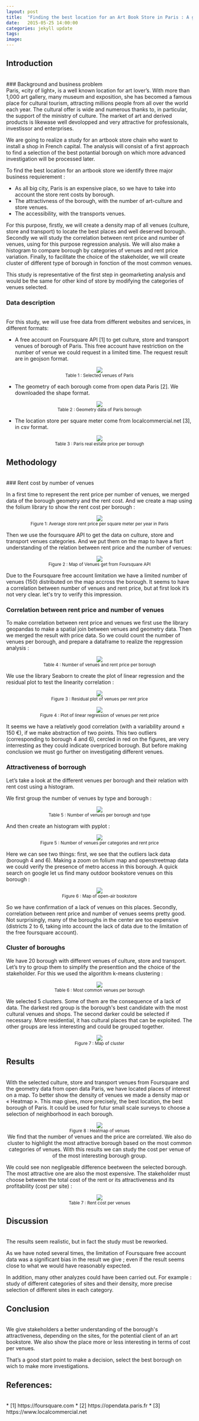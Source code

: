 ```yaml
---
layout: post
title:  "Finding the best location for an Art Book Store in Paris : A geospatial data analysis"
date:   2015-05-25 14:00:00
categories: jekyll update
tags: 
image: 
---
```



## Introduction 
<br/>
### Background and business problem  
<br/>
Paris, «city of light», is a well known location for art lover’s. With more than 1,000 art gallery, many museum and exposition, she has becomed a famous place for  cultural tourism, attracting millions people from all over the world each year. The cultural offer is wide and numerous thanks to, in particular, the support of the ministry of culture. The market of art and derived products is likewase well devolopped and very attractive for professionals, investissor and enterprises. 

We are going to realize a study for an artbook store chain who want to install a shop in French capital. The analysis will consist of a first approach to find a selection of the best potantial borough on which more advanced investigation will be processed later.

To find the best location for an artbook store we identify three major business requierement :
* As all big city, Paris is an expensive place, so we have to take into account the store rent costs by borough.
* The attractivness of the borough, with the number of art-culture and store venues.
* The accessibility, with the transports venues.

For this purpose, firstly, we will create a density map of all venues (culture, store and transport) to locate the best places and well deserved borough.
Secondly we will study the correlation between rent price and number of venues, using for this purpose regression analysis. We will also make a histogram to compare borough by categories of venues and rent price variation.
Finally, to facilitate the choice of the stakeholder, we will create cluster of different type of borough in fonction of the most common venues.

This study is representative of the first step in geomarketing analysis and would be the same for other kind of store by modifying the categories of venues selected.

### Data description  
<br/>
For this study, we will use free data from different websites and services, in different formats:

* A free account on Foursquare API [1] to get culture, store and transport venues of borough of Paris.  This free account have restriction on the number of venue we could request in a limited time. The request result are in geojson format.

<p align="center">
<img src="/assets/article_images/2018-05-25-art_bookstore/DF_venues.jpg"><br/>  
<small>Table 1 : Selected venues of Paris</small>
</p>

* The geometry of each borough come from open data Paris [2]. We downloaded the shape format. 
<p align="center">
<img src="/assets/article_images/2018-05-25-art_bookstore/DF_geom.jpg"><br/>  
<small>Table 2 : Geometry data of Paris borough</small>
</p>

* The location store per square meter come from localcommercial.net [3], in csv format. 

<p align="center">
<img src="/assets/article_images/2018-05-25-art_bookstore/DF_rentPrice.jpg"><br/>  
<small>Table 3 : Paris real estate price per borough</small>
</p>

## Methodology
<br/>
### Rent cost by number of venues

In a first time to represent the rent price per number of venues, we merged data of the borough geometry and the rent cost. And we create a map using the folium library to show the rent cost per borough :
<p align="center">
<img src="/assets/article_images/2018-05-25-art_bookstore/Map_rentCost.jpg"><br/>  
<small>Figure 1: Average store rent price per square meter per year in Paris</small>
</p>

Then we use the foursquare API to get the data on culture, store and transport venues categories. And we put them on the map to have a fisrt understanding of the relation between rent price and the number of venues:
<p align="center">
<img src="/assets/article_images/2018-05-25-art_bookstore/Map_venues_rentCost.jpg"><br/>  
<small>Figure 2 : Map of Venues get from Foursquare API</small>
</p>

Due to the Foursquare free account limitation we have a limited number of venues (150) distributed on the map accross the borough. It seems to have a correlation between number of venues and rent price, but at first look it’s not very clear. let's try to verify this impression.


### Correlation between rent price and number of venues

To make correlation between rent price and venues we first use the library geopandas to make a spatial join between venues and geometry data. Then we merged the result with price data.
So we could count the number of venues per borough, and prepare a dataframe to realize the repgression analysis :

<p align="center">
<img src="/assets/article_images/2018-05-25-art_bookstore/DF_regression.jpg"><br/>  
<small>Table 4 : Number of venues and rent price per borough</small>
</p>

We use the library Seaborn to create the plot of linear regression and the residual plot to test the linearity correlation :
<p align="center">
<img src="/assets/article_images/2018-05-25-art_bookstore/residualPlot.jpg"><br/>  
<small>Figure 3 : Residual plot of venues per rent price</small>
</p>
<p align="center">
<img src="/assets/article_images/2018-05-25-art_bookstore/RegPlot.jpg"><br/>  
<small>Figure 4 : Plot of linear regression of venues per rent price</small>
</p>

It seems we have a relatively good correlation (with a variability around ± 150 €), if we make abstraction of two points. This two outliers (corresponding to borough 4 and 6), cercled in red on the figures, are very interresting as they could indicate overpriced borough. But before making conclusion we must go further on investigating different venues.


### Attractiveness of borrough

Let’s take a look at the different venues per borough and their relation with rent cost using a histogram.

We first group the number of venues by type and borough :

<p align="center">
<img src="/assets/article_images/2018-05-25-art_bookstore/DF_catVenues.jpg"><br/>  
<small>Table 5 : Number of venues per borough and type</small>
</p>

And then create an histogram with pyplot :
<p align="center">
<img src="/assets/article_images/2018-05-25-art_bookstore/Histo.jpg"><br/>  
<small>Figure 5 : Number of venues per categories and rent price</small>
</p>
Here we can see two things: first, we see that the outliers lack data  (borough 4 and 6). Making a zoom on folium map and openstreetmap data we could verify the presence of metro access in this borough. A quick search on google let us find many outdoor bookstore venues on this borough :

<p align="center">
<img src="/assets/article_images/2018-05-25-art_bookstore/bouquinistes.jpg"><br/>  
<small>Figure 6 : Map of open-air bookstore</small>
</p>

So we have confirmation of a lack of venues on this places.
Secondly, correlation between rent price and number of venues seems pretty good. Not surprisingly, many of the boroughs in the center are too expensive (districts 2 to 6, taking into account the lack of data due to the limitation of the free foursquare account).

### Cluster of boroughs

We have 20 borough with different venues of culture, store and transport. Let’s try to group them to simplify the presenttion and the choice of the stakeholder. For this we used the algorithm k-means clustering :
<p align="center">
<img src="/assets/article_images/2018-05-25-art_bookstore/mostComVenues.jpg"><br/>  
<small>Table 6 : Most common venues per borough</small>
</p>

We selected 5 clusters. Some of them are the consequence of a lack of data. The darkest red group is the borough's best candidate with the most cultural venues and shops. The second darker could be selected if necessary. More residential, it has cultural places that can be exploited. The other groups are less interesting and could be grouped together.
<p align="center">
<img src="/assets/article_images/2018-05-25-art_bookstore/Map_clusters.jpg"><br/>  
<small>Figure 7 : Map of cluster</small>
</p>

## Results
<br/>
With the selected culture, store and transport venues from Foursquare and the geometry data from open data Paris, we have located places of interest on a map. To better show the density of venues we made  a density map or « Heatmap ».
This map gives, more precisely, the best location, the best borough of Paris. It could be used for futur small scale surveys to choose a selection of neighborhood in each borough.
<br/>
<p align="center">
<img src="/assets/article_images/2018-05-25-art_bookstore/Map_HeatMap.jpg"><br/>  
<small>Figure 8 : Heatmap of venues</small>
 <br/>
 We find that the number of venues and the price are correlated. We also do cluster to highlight the most attractive borough based on the most common categories of venues. With this results we can study the cost per venue of of the most interesting borough group. 

We could see non negligeable difference beetween the selected borough. The most attractive one are also the most expensive. The stakeholder must choose between the total cost of the rent or its attractiveness and its profitability (cost per site) : 
 
</p>
<p align="center">
<img src="/assets/article_images/2018-05-25-art_bookstore/DF_costPerVenues.jpg"><br/>  
<small>Table 7 : Rent cost per venues</small>
</p>
 
## Discussion
<br/>
The results seem realistic, but in fact the study must be reworked.

As we have noted several times, the limitation of Foursquare free account data was a significant bias in the result we give ; even if the result seems close to what we would have reasonably expected. 

In addition, many other analyzes could have been carried out. For example : study of different categories of sites and their density, more precise selection of different sites in each category.  

## Conclusion
<br/>
We give stakeholders a better understanding of the borough's attractiveness, depending on the sites, for the potential client of an art bookstore. We also show the place more or less interesting in terms of cost per venues.

That’s a good start point to make a decision, select the best borough on wich to make more investigations.

## References:
<br/>
* [1] https://foursquare.com 
* [2] https://opendata.paris.fr
* [3] https://www.localcommercial.net 


